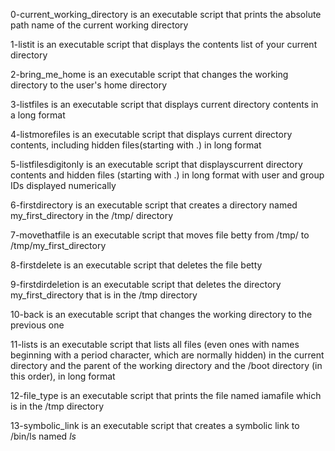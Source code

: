 0-current_working_directory is an executable script that prints the absolute path name of the current working directory

1-listit is an executable script that displays the contents list of your current directory

2-bring_me_home is an executable script that changes the working directory to the user's home directory

3-listfiles is an executable script that displays current directory contents in a long format

4-listmorefiles is an executable script that displays current directory contents, including hidden files(starting with .) in long format

5-listfilesdigitonly is an executable script that displayscurrent directory contents and hidden files (starting with .) in long format with user and group IDs displayed numerically

6-firstdirectory is an executable script that creates a directory named my_first_directory in the /tmp/ directory

7-movethatfile is an executable script that moves file betty from /tmp/ to /tmp/my_first_directory

8-firstdelete is an executable script that deletes the file betty

9-firstdirdeletion is an executable script that deletes the directory my_first_directory that is in the /tmp directory

10-back is an executable script that changes the working directory to the previous one 

11-lists is an executable script that lists all files (even ones with names beginning with a period character, which are normally hidden) in the current directory and the parent of the working directory and the /boot directory (in this order), in long format

12-file_type is an executable script that prints the file named iamafile which is in the /tmp directory

13-symbolic_link is an executable script that creates a symbolic link to /bin/ls named _ls_
